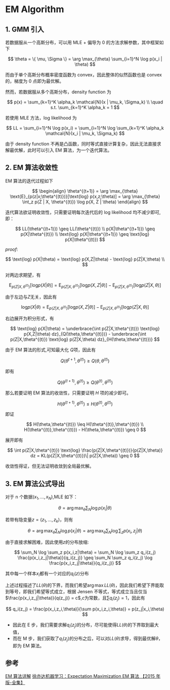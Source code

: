 # EM Algorithm

## 1. GMM 引入

若数据服从一个高斯分布，可以用 MLE + 偏导为 0 的方法求解参数，其中框架如下

$$
\theta = \{ \mu, \Sigma \} = \arg \max_{\theta} \sum_{i=1}^N \log p(x_i | \theta)
$$

而由于单个高斯分布概率密度函数为 convex，因此整体的似然函数也是 convex 的，梯度为 0 点即为最优解。

然而，若数据服从多个高斯分布，density function 为

$$
p(x) = \sum_{k=1}^K \alpha_k \mathcal{N}(x | \mu_k, \Sigma_k) \\
\quad s.t. \sum_{k=1}^K \alpha_k = 1
$$

若使用 MLE 方法，log likelihood 为

$$
LL = \sum_{i=1}^N \log p(x_i) = \sum_{i=1}^N \log \sum_{k=1}^K \alpha_k \mathcal{N}(x_i | \mu_k, \Sigma_k)
$$

由于 density function 不再是凸函数，同时等式直接计算复杂，因此无法直接求解最优解，此时可以引入 EM 算法，为一个迭代算法。

## 2. EM 算法收敛性

EM 算法的迭代过程如下

$$
\begin{align}
    \theta^{(t+1)} = \arg \max_{\theta} \text{E}_{p(z|x;\theta^{(t)})}[\text{log} p(x,z;\theta)] = \arg \max_{\theta} \int_z p(Z | X, \theta^{(t)}) \log p(X, Z | \theta)
\end{align}
$$

迭代算法欲证明收敛性，只需要证明每次迭代后的 log likelihood 均不减少即可,即：

$$
LL(\theta^{(t+1)}) \geq LL(\theta^{(t)}) \\
p(X|\theta^{(t+1)}) \geq p(X|\theta^{(t)}) \\
\text{log} p(X|\theta^{(t+1)}) \geq \text{log} p(X|\theta^{(t)})
$$

$proof$:

$$
\text{log} p(X|\theta) = \text{log} p(X,Z|\theta) - \text{log} p(Z|X,\theta) \\
$$

对两边求期望，有

$$
\text{E}_{p(Z|X,\theta^{(t)})}[\text{log} p(X|\theta)] = \text{E}_{p(Z|X,\theta^{(t)})}[\text{log} p(X,Z|\theta)] - \text{E}_{p(Z|X,\theta^{(t)})}[\text{log} p(Z|X,\theta)]
$$

由于左边与$Z$无关，因此有

$$
\text{log} p(X|\theta) = \text{E}_{p(Z|X,\theta^{(t)})}[\text{log} p(X,Z|\theta)] - \text{E}_{p(Z|X,\theta^{(t)})}[\text{log} p(Z|X,\theta)]
$$

右边展开为积分形式，有

$$
\text{log}  p(X|\theta) = \underbrace{\int p(Z|X,\theta^{(t)}) \text{log} p(X,Z|\theta) dz}_{Q(\theta,\theta^{(t)})} - \underbrace{\int p(Z|X,\theta^{(t)}) \text{log} p(Z|X,\theta) dz}_{H(\theta,\theta^{(t)})}
$$

由于 EM 算法的形式,可知最大化 $Q$项，因此有

$$
Q(\theta^{t+1},\theta^{(t)}) \geq Q(\theta,\theta^{(t)})
$$

即有

$$
Q(\theta^{(t+1)},\theta^{(t)})  \geq Q(\theta^{(t)},\theta^{(t)})
$$

那么若要证明 EM 算法的收敛性，只需要证明 $H$ 项的减少即可。

$$
H(\theta^{(t+1)},\theta^{(t)}) \leq H(\theta^{(t)},\theta^{(t)})
$$

即证

$$
H(\theta,\theta^{(t)}) \leq H(\theta^{(t)},\theta^{(t)}) \\
H(\theta^{(t)},\theta^{(t)}) - H(\theta,\theta^{(t)}) \geq 0
$$

展开即有

$$
\int p(Z|X,\theta^{(t)}) \text{log} \frac{p(Z|X,\theta^{(t)})}{p(Z|X,\theta)} dz = KL(p(Z|X,\theta^{(t)})\| p(Z|X,\theta)) \geq 0
$$

收敛性得证，但无法证明收敛到全局最优解。

## 3. EM 算法公式导出

对于 n 个数据$(x_1, \dots,x_N)$,MLE 如下：

$$
\theta = \arg \max_{\theta}\sum_N \log p(x_i|\theta)
$$

若带有隐变量$z=(z_1,\dots,z_k)$，则有

$$
\theta = \arg \max_{\theta}\sum_N \log p(x_i|\theta) = \arg \max_{\theta}\sum_N \log \sum_z p(x_i,z_j|\theta)
$$

由于直接求解困难，因此使用$z$的分布放缩:

$$
\sum_N \log \sum_z p(x_i,z|\theta) = \sum_N \log \sum_z q_i(z_j) \frac{p(x_i,z_j|\theta)}{q_i(z_j)} \geq \sum_N \sum_z q_i(z_j) \log \frac{p(x_i,z_j|\theta)}{q_i(z_j)}
$$

其中每一个样本$x_i$都有一个对应的$q_i(z)$分布

上述过程描述了$LL(\theta)$的下界，而我们希望$\arg \max LL(\theta)$，因此我们希望下界能取到等号，即我们希望等式成立，根据 Jensen 不等式，等式成立当且仅当$\frac{p(x_i,z_j|\theta)}{q(z_j)} = c$,$c$为常数，且$\sum q_i(z_j) = 1$，因此有

$$
q_i(z_j) = \frac{p(x_i,z_i,\theta)}{\sum p(x_i,z_i,\theta)} = p(z_j|x_i,\theta)
$$

- 因此在 E 步，我们需要求解$q_i(z_j)$的分布，尽可能使得$LL(\theta)$的下界取到最大值，
- 而在 M 步，我们获取了$q_i(z_j)$的分布之后，可以对$LL(\theta)$求导，得到最优解$\theta$，即为 EM 算法。

## 参考

[EM 算法详解](https://zhuanlan.zhihu.com/p/40991784)
[徐亦达机器学习：Expectation Maximization EM 算法 【2015 年版-全集】](https://www.bilibili.com/video/BV1Wp411R7am/?spm_id_from=333.1007.top_right_bar_window_custom_collection.content.click)
